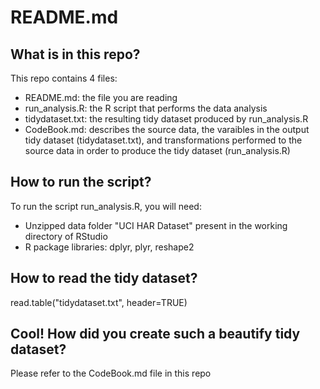 # README.md

## What is in this repo?

This repo contains 4 files:
* README.md: the file you are reading
* run_analysis.R: the R script that performs the data analysis
* tidydataset.txt: the resulting tidy dataset produced by run_analysis.R
* CodeBook.md: describes the source data, the varaibles in the output tidy dataset (tidydataset.txt), and  transformations performed to the source data in order to produce the tidy dataset (run_analysis.R) 

## How to run the script?

To run the script run_analysis.R, you will need:

* Unzipped data folder "UCI HAR Dataset" present in the working directory of RStudio
* R package libraries: dplyr, plyr, reshape2

## How to read the tidy dataset?

read.table("tidydataset.txt", header=TRUE)

## Cool! How did you create such a beautify tidy dataset?

Please refer to the CodeBook.md file in this repo
